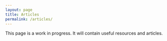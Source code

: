 ```yaml
---
layout: page
title: Articles
permalink: /articles/
---
```


<p class="message">
  This page is a work in progress. It will contain useful resources and articles.
</p>

